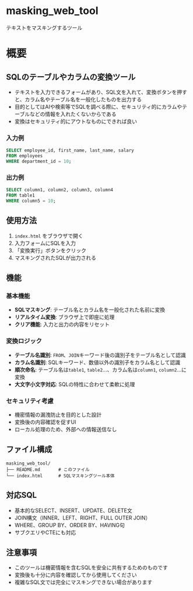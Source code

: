 # masking_web_tool
テキストをマスキングするツール

# 概要

## SQLのテーブルやカラムの変換ツール

- テキストを入力できるフォームがあり、SQL文を入れて、変換ボタンを押すと、カラム名やテーブル名を一般化したものを出力する
- 目的としてはAIや検索等でSQLを調べる際に、セキュリティ的にカラムやテーブルなどの情報を入れたくないからである
- 変換はセキュリティ的にアウトなものにできれば良い

### 入力例
```sql
SELECT employee_id, first_name, last_name, salary
FROM employees
WHERE department_id = 10;
```

### 出力例
```sql
SELECT column1, column2, column3, column4
FROM table1
WHERE column5 = 10;
```

## 使用方法

1. `index.html` をブラウザで開く
2. 入力フォームにSQLを入力
3. 「変換実行」ボタンをクリック
4. マスキングされたSQLが出力される

## 機能

### 基本機能
- **SQLマスキング**: テーブル名とカラム名を一般化された名前に変換
- **リアルタイム変換**: ブラウザ上で即座に処理
- **クリア機能**: 入力と出力の内容をリセット

### 変換ロジック
- **テーブル名識別**: `FROM`、`JOIN`キーワード後の識別子をテーブル名として認識
- **カラム名識別**: SQLキーワード、数値以外の識別子をカラム名として認識
- **順次命名**: テーブル名は`table1`, `table2`...、カラム名は`column1`, `column2`...に変換
- **大文字小文字対応**: SQLの特性に合わせて柔軟に処理

### セキュリティ考慮
- 機密情報の漏洩防止を目的とした設計
- 変換後の内容確認を促すUI
- ローカル処理のため、外部への情報送信なし

## ファイル構成

```
masking_web_tool/
├── README.md       # このファイル
└── index.html      # SQLマスキングツール本体
```

## 対応SQL
- 基本的なSELECT、INSERT、UPDATE、DELETE文
- JOIN構文（INNER、LEFT、RIGHT、FULL OUTER JOIN）
- WHERE、GROUP BY、ORDER BY、HAVING句
- サブクエリやCTEにも対応

## 注意事項
- このツールは機密情報を含むSQLを安全に共有するためのものです
- 変換後も十分に内容を確認してから使用してください
- 複雑なSQL文では完全にマスキングできない場合があります